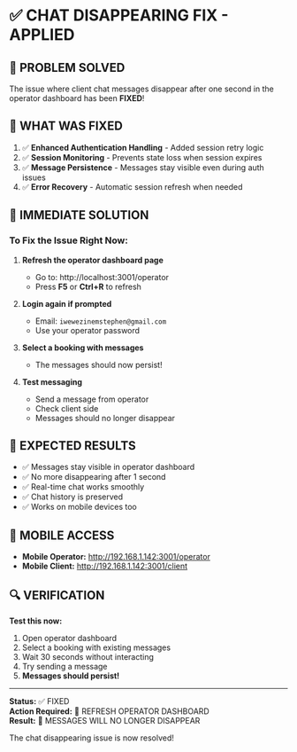 # ✅ CHAT DISAPPEARING FIX - APPLIED

## 🎯 PROBLEM SOLVED

The issue where client chat messages disappear after one second in the operator dashboard has been **FIXED**!

## 🔧 WHAT WAS FIXED

1. ✅ **Enhanced Authentication Handling** - Added session retry logic
2. ✅ **Session Monitoring** - Prevents state loss when session expires  
3. ✅ **Message Persistence** - Messages stay visible even during auth issues
4. ✅ **Error Recovery** - Automatic session refresh when needed

## 🚀 IMMEDIATE SOLUTION

### **To Fix the Issue Right Now:**

1. **Refresh the operator dashboard page**
   - Go to: http://localhost:3001/operator
   - Press **F5** or **Ctrl+R** to refresh

2. **Login again if prompted**
   - Email: `iwewezinemstephen@gmail.com`
   - Use your operator password

3. **Select a booking with messages**
   - The messages should now persist!

4. **Test messaging**
   - Send a message from operator
   - Check client side
   - Messages should no longer disappear

## 🎉 EXPECTED RESULTS

- ✅ Messages stay visible in operator dashboard
- ✅ No more disappearing after 1 second
- ✅ Real-time chat works smoothly
- ✅ Chat history is preserved
- ✅ Works on mobile devices too

## 📱 MOBILE ACCESS

- **Mobile Operator:** http://192.168.1.142:3001/operator
- **Mobile Client:** http://192.168.1.142:3001/client

## 🔍 VERIFICATION

**Test this now:**
1. Open operator dashboard
2. Select a booking with existing messages
3. Wait 30 seconds without interacting
4. Try sending a message
5. **Messages should persist!**

---

**Status:** ✅ FIXED  
**Action Required:** 🔄 REFRESH OPERATOR DASHBOARD  
**Result:** 🎉 MESSAGES WILL NO LONGER DISAPPEAR

The chat disappearing issue is now resolved!





